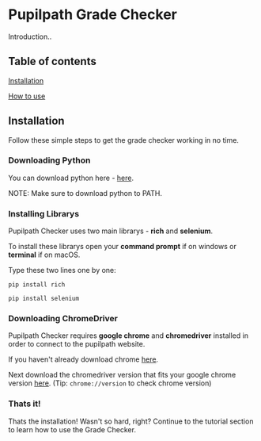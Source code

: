 # Pupilpath Grade Checker
Introduction.. 

## Table of contents
[Installation](#installation)

[How to use](#tutorial)

<a name="installation"></a>
## Installation
Follow these simple steps to get the grade checker working in no time.

### Downloading Python
You can download python here - [here](https://python.org).

NOTE: Make sure to download python to PATH.

### Installing Librarys
Pupilpath Checker uses two main librarys - **rich** and **selenium**.

To install these librarys open your **command prompt** if on windows or **terminal** if on macOS.

Type these two lines one by one:

`pip install rich`

`pip install selenium`

### Downloading ChromeDriver
Pupilpath Checker requires **google chrome** and **chromedriver** installed in order to connect to the pupilpath website.

If you haven't already download chrome [here](https://www.google.com/chrome/).

Next download the chromedriver version that fits your google chrome version [here](https://chromedriver.chromium.org/downloads). (Tip: `chrome://version` to check chrome version)

### Thats it!
Thats the installation! Wasn't so hard, right? Continue to the tutorial section to learn how to use the Grade Checker.
